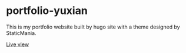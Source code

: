 # portfolio-yuxian

This is my portfolio website built by hugo site with a theme designed by StaticMania.

[Live view](http://yuxian.netlify.app/)
